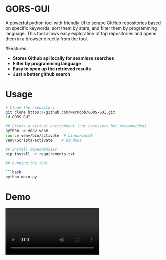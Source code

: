 # GORS-GUI

A powerful python tool with friendly UI to scrape GitHub repositories based on specific keywords, sort them by stars, and filter them by programming language. This tool allows easy exploration of top repositories and opens them in a browser directly from the tool.

#Features
 - **Stores Github api locally for seamless searches**
 - **Filter by programming language**
 - **Easy to open up the retrieved results**
 - **Just a better github search**

# Usage

```bash
# Clone the repository
git clone https://github.com/Nxrnoob/GORS-GUI.git
cd GORS-GUI

## Create a virtual environment (not necessary but recommended)
python -m venv venv
source venv/bin/activate  # Linux/macOS
venv\Scripts\activate    # Windows

## Install dependencies
pip install -r requirements.txt

## Running the tool

```bash
python main.py
```

# Demo 
   
   ![Demo](assets/demo.mp4)

